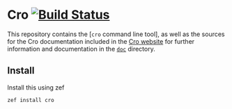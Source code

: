 # Cro [![Build Status](https://travis-ci.org/croservices/cro.svg?branch=master)](https://travis-ci.org/croservices/cro)

This repository contains the [`cro` command line tool], as well as the sources for the Cro documentation included in the [Cro website](http://cro.services/) for further
information and documentation in the [`doc`](/doc) directory.

## Install

Install this using zef

    zef install cro
